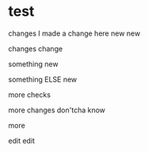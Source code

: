 # test


changes I made a change here new new

changes
change


something new

something ELSE new

more checks

more changes don'tcha know

more

edit edit
